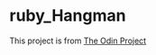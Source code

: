 # ruby_Hangman
This project is from [The Odin Project](https://www.theodinproject.com/courses/ruby-programming/lessons/file-i-o-and-serialization)